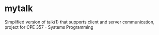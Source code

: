 # mytalk
Simplified version of talk(1) that supports client and server communication, project for CPE 357 - Systems Programming
